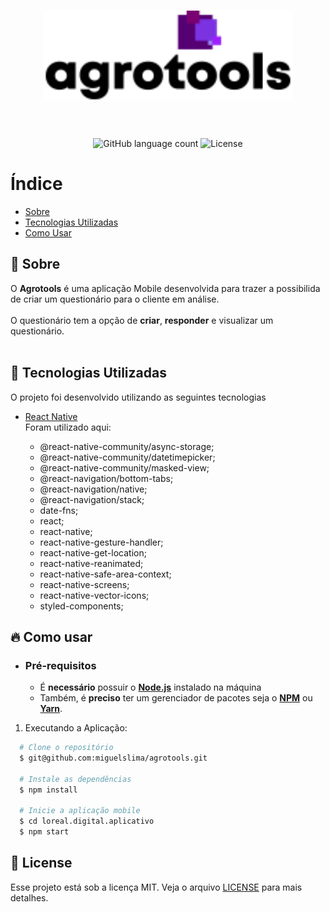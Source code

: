 <h3 align="center">
    <img alt="Logo" title="#logo" width="400px" src="logo.png">
    <br><br>
    <br>
</h3>

<p align="center">
  <img alt="GitHub language count" src="https://img.shields.io/github/languages/count/miguelslima/agrotools?color=%2304D361">

  <img alt="License" src="https://img.shields.io/badge/license-MIT-brightgreen">

</p>

# Índice

- [Sobre](#sobre)
- [Tecnologias Utilizadas](#tecnologias-utilizadas)
- [Como Usar](#como-usar)

<a id="sobre"></a>

## :bookmark: Sobre

O <strong>Agrotools</strong> é uma aplicação Mobile desenvolvida para trazer a possibilida de criar um questionário para o cliente em análise.<br><br>
O questionário tem a opção de <strong>criar</strong>, <strong>responder</strong> e <string>visualizar</string> um questionário.
<br><br>

<a id="tecnologias-utilizadas"></a>

## :rocket: Tecnologias Utilizadas

O projeto foi desenvolvido utilizando as seguintes tecnologias

- [React Native](https://reactnative.dev/) <br>
  Foram utilizado aqui:

  - @react-native-community/async-storage;
  - @react-native-community/datetimepicker;
  - @react-native-community/masked-view;
  - @react-navigation/bottom-tabs;
  - @react-navigation/native;
  - @react-navigation/stack;
  - date-fns;
  - react;
  - react-native;
  - react-native-gesture-handler;
  - react-native-get-location;
  - react-native-reanimated;
  - react-native-safe-area-context;
  - react-native-screens;
  - react-native-vector-icons;
  - styled-components;

<a id="como-usar"></a>

## :fire: Como usar

- ### **Pré-requisitos**

  - É **necessário** possuir o **[Node.js](https://nodejs.org/en/)** instalado na máquina
  - Também, é **preciso** ter um gerenciador de pacotes seja o **[NPM](https://www.npmjs.com/)** ou **[Yarn](https://yarnpkg.com/)**.

1. Executando a Aplicação:

```sh
  # Clone o repositório
  $ git@github.com:miguelslima/agrotools.git

  # Instale as dependências
  $ npm install

  # Inicie a aplicação mobile
  $ cd loreal.digital.aplicativo
  $ npm start
```

## :memo: License

Esse projeto está sob a licença MIT. Veja o arquivo [LICENSE](LICENSE.md) para mais detalhes.
